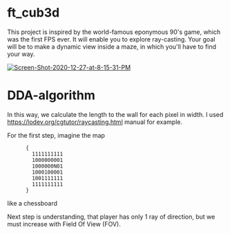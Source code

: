 # ft_cub3d
This project is inspired by the world-famous eponymous 90's game, which was the first FPS ever. It will enable you to explore ray-casting. Your goal will be to make a dynamic view inside a maze, in which you'll have to find your way.

<a href="https://ibb.co/8zhm9sG"><img src="https://i.ibb.co/mvxR4Td/Screen-Shot-2020-12-27-at-8-15-31-PM.png" alt="Screen-Shot-2020-12-27-at-8-15-31-PM" border="0"></a>

# DDA-algorithm

In this way, we calculate the length to the wall for each pixel in width. I used https://lodev.org/cgtutor/raycasting.html manual for example.

For the first step, imagine the map 

          {
            1111111111
            1000000001
            1000000N01
            1000100001
            1001111111
            1111111111
          }
like a chessboard

Next step is understanding, that player has only 1 ray of direction, but we must increase with Field Of View (FOV).
